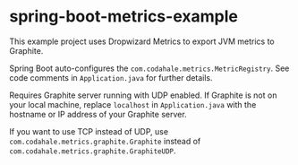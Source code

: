 # spring-boot-metrics-example
This example project uses Dropwizard Metrics to export JVM metrics to Graphite.  

Spring Boot auto-configures the `com.codahale.metrics.MetricRegistry`.  See code comments in `Application.java` for further details.

Requires Graphite server running with UDP enabled.  If Graphite is not on your local machine, replace `localhost` in `Application.java` with the hostname or IP address of your Graphite server.  

If you want to use TCP instead of UDP, use `com.codahale.metrics.graphite.Graphite` instead of `com.codahale.metrics.graphite.GraphiteUDP`.
